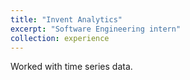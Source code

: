 ```yaml
---
title: "Invent Analytics"
excerpt: "Software Engineering intern"
collection: experience
---
```


Worked with time series data.

